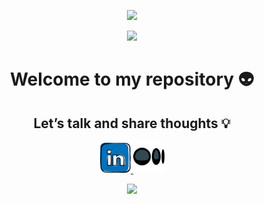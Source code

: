 <p align="center">
  <img src="https://capsule-render.vercel.app/api?type=waving&color=_custom_gradient:0:a0c4ff,25:b3d9ff,50:fff5ba,75:ffcba4,100:ffb3a7&text=🐦‍🔥Hello%20World!&height=100&section=header&fontColor=ffffff&strokeColor=000&strokeWidth=2"/>
</p>


<p align="center">
  <img src="https://capsule-render.vercel.app/api?type=waving&color=_custom_gradient:0:6495ed,25:87cefa,50:fffacd,75:ffa07a,100:fa8072&text=🐦‍🔥Hello%20World!&height=100&section=header&fontColor=#f5f5dc&strokeColor=rgba(177,156,217,0.6)&strokeWidth=2"/>
</p>

<h1 align="center">
  Welcome to my repository 👽
</h1>

<h2 align="center">
  Let’s talk and share thoughts 💡
</h2>

<p align="center">
  <a href="https://it.linkedin.com/in/nemanja-majstorovic-b47302206">
    <img height="50" src="https://github.com/nmswe/nmswe/blob/main/images/linkedin_logo.png"/>
  </a>
  <a href="https://medium.com/@nemanja.majstorovic.swe">
    <img height="50" src="https://github.com/nmswe/nmswe/blob/main/images/medium_logo.png"/>
  </a>
</p>

<!--
**nmswe/nmswe** is a ✨ _special_ ✨ repository because its `README.md` (this file) appears on your GitHub profile.

Here are some ideas to get you started:

- 🔭 I’m currently working on ...
- 🌱 I’m currently learning ...
- 👯 I’m looking to collaborate on ...
- 🤔 I’m looking for help with ...
- 💬 Ask me about ...
- 📫 How to reach me: ...
- 😄 Pronouns: ...
- ⚡ Fun fact: ...
-->

<p align="center">
  <img src="https://capsule-render.vercel.app/api?type=waving&color=_custom_gradient:0:6495ed,25:87cefa,50:fffacd,75:ffa07a,100:fa8072&height=100&section=footer"/>
</p>


